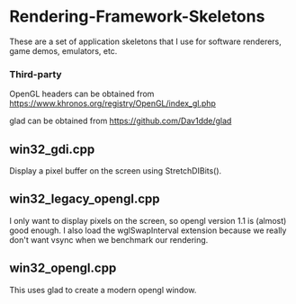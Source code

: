 # Rendering-Framework-Skeletons
These are a set of application skeletons that I use for software renderers, game demos, emulators, etc.

### Third-party
OpenGL headers can be obtained from https://www.khronos.org/registry/OpenGL/index_gl.php

glad can be obtained from https://github.com/Dav1dde/glad

## win32_gdi.cpp
Display a pixel buffer on the screen using StretchDIBits().

## win32_legacy_opengl.cpp
I only want to display pixels on the screen, so opengl version 1.1 is (almost) good enough. I also load the wglSwapInterval extension because we really don't want vsync when we benchmark our rendering.

## win32_opengl.cpp
This uses glad to create a modern opengl window.
